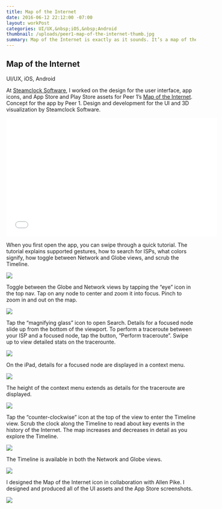 ```yaml
---
title: Map of the Internet
date: 2016-06-12 22:12:00 -07:00
layout: workPost
categories: UI/UX,&nbsp;iOS,&nbsp;Android
thumbnail: /uploads/peer1-map-of-the-internet-thumb.jpg
summary: Map of the Internet is exactly as it sounds. It’s a map of the internet!
---
```

<article>
	<div class="vh-100 dt w-100 bg-black white pt5 pb6 ph4 bb b--black-10" style="background:url(/uploads/peer1-map-of-the-internet-cover.jpg) no-repeat center; background-size: cover;">
    	<div class="dtc v-mid">
      		<h1 class="f2 f2-m f-subheadline-l measure lh-title fw1 mb0">Map of the Internet</h1>
      		<p class="measure f6 f5-ns lh-copy i">UI/UX, iOS, Android</p>
    	</div>
	</div>

<div class="cf">
    <div class="fl w-100 w-40-l f5 f4-ns f4-l lh-copy">
    	<p class="pa3 pa4-ns mv0">At <a href="http://www.steamclock.com/" target="_blank">Steamclock Software</a>, I worked on the design for the user interface, app icons, and App Store and Play Store assets for Peer 1’s <a href="https://itunes.apple.com/us/app/map-internet-by-peer-1-hosting/id605924222?ls=1&mt=8" target="_blank">Map of the Internet</a>. Concept for the app by Peer 1. Design and development for the UI and 3D visualization by Steamclock Software.</p>
	</div>
	<div class="fl w-100 w-60-l pr4-l">
		<div class="vendor mt4-l"><iframe src="//www.youtube.com/embed/1YdBsoh4lp8" width="560" height="315" frameborder="0"> </iframe></div>
	</div>
</div>

<div class="cf">
    <div class="fl w-100 w-40-l f5 f4-ns f4-l lh-copy">
    	<p class="pa3 pa4-ns mv0">When you first open the app, you can swipe through a quick tutorial. The tutorial explains supported gestures, how to search for ISPs, what colors signify, how toggle between Network and Globe views, and scrub the Timeline.</p>
	</div>
	<div class="fl w-100 w-60-l pr4-l">
		<img class="w-100 mt4-l ba b--black-10" src="/uploads/peer1-iphone-firstuse.jpg"/>
	</div>
</div>

<div class="cf">
    <div class="fl w-100 w-40-l f5 f4-ns f4-l lh-copy">
    	<p class="pa3 pa4-ns mv0">Toggle between the Globe and Network views by tapping the “eye” icon in the top nav. Tap on any node to center and zoom it into focus. Pinch to zoom in and out on the map.</p>
	</div>
	<div class="fl w-100 w-60-l pr4-l">
		<img class="w-100 mt4-l ba b--black-10" src="/uploads/peer1-iphone-globe-3dgrid-node.jpg"/>
	</div>
</div>

<div class="cf">
    <div class="fl w-100 w-40-l f5 f4-ns f4-l lh-copy">
    	<p class="pa3 pa4-ns mv0">Tap the “magnifying glass” icon to open Search. Details for a focused node slide up from the bottom of the viewport. To perform a traceroute between your ISP and a focused node, tap the button, “Perform traceroute”. Swipe up to view detailed stats on the tracerounte.</p>
	</div>
	<div class="fl w-100 w-60-l pr4-l">
		<img class="w-100 mt4-l ba b--black-10" src="/uploads/peer1-iphone-search-traceroute-results.jpg"/>
	</div>
</div>

<div class="cf">
    <div class="fl w-100 w-40-l f5 f4-ns f4-l lh-copy">
    	<p class="pa3 pa4-ns mv0">On the iPad, details for a focused node are displayed in a context menu.</p>
	</div>
	<div class="fl w-100 w-60-l pr4-l">
		<img class="w-100 mt4-l ba b--black-10" src="/uploads/peer1-ipad-node.jpg"/>
	</div>
</div>

<div class="cf">
    <div class="fl w-100 w-40-l f5 f4-ns f4-l lh-copy">
    	<p class="pa3 pa4-ns mv0">The height of the context menu extends as details for the traceroute are displayed.</p>
	</div>
	<div class="fl w-100 w-60-l pr4-l">
		<img class="w-100 mt4-l ba b--black-10" src="/uploads/peer1-ipad-traceroute.jpg"/>
	</div>
</div>

<div class="cf">
    <div class="fl w-100 w-40-l f5 f4-ns f4-l lh-copy">
    	<p class="pa3 pa4-ns mv0">Tap the “counter-clockwise” icon at the top of the view to enter the Timeline view. Scrub the clock along the Timeline to read about key events in the history of the Internet. The map increases and decreases in detail as you explore the Timeline.</p>
	</div>
	<div class="fl w-100 w-60-l pr4-l">
		<img class="w-100 mt4-l ba b--black-10" src="/uploads/peer1-ipad-timeline.jpg"/>
	</div>
</div>

<div class="cf">
    <div class="fl w-100 w-40-l f5 f4-ns f4-l lh-copy">
    	<p class="pa3 pa4-ns mv0">The Timeline is available in both the Network and Globe views.</p>
	</div>
	<div class="fl w-100 w-60-l pr4-l">
		<img class="w-100 mt4-l ba b--black-10" src="/uploads/peer1-ipad-timeline-globe.jpg"/>
	</div>
</div>

<div class="cf mb4">
    <div class="fl w-100 w-40-l f5 f4-ns f4-l lh-copy">
    	<p class="pa3 pa4-ns mv0">I designed the Map of the Internet icon in collaboration with Allen Pike. I designed and produced all of the UI assets and the App Store screenshots.</p>
	</div>
	<div class="fl w-100 w-60-l pr4-l">
		<img class="w-100 mt4-l ba b--black-10" src="/uploads/peer1-appstore.jpg"/>
	</div>
</div>

</article>